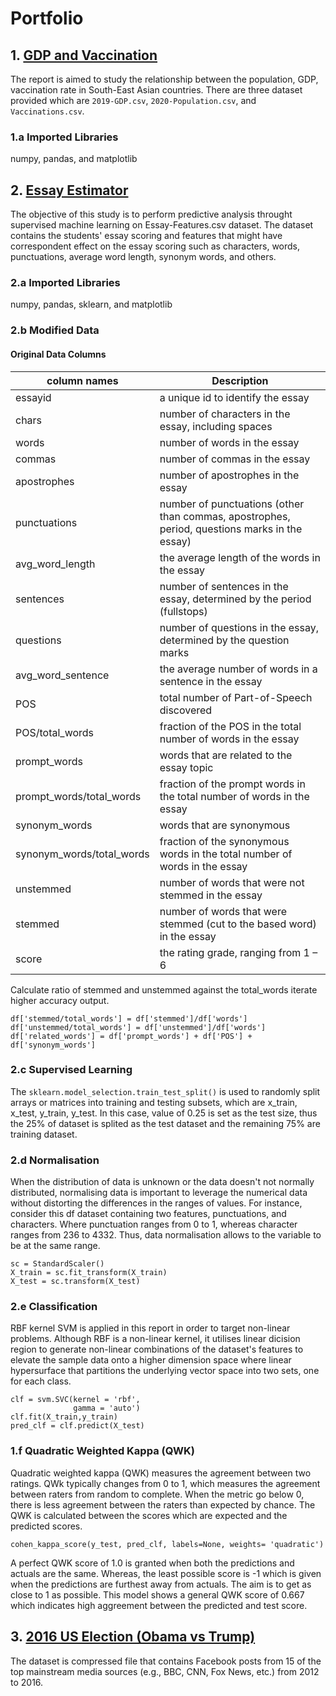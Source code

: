 # Portfolio

## 1. [GDP and Vaccination](https://github.com/Jean-HOW/Python_project/blob/main/gdp_vaccination/GDP_vaccination.ipynb)
The report is aimed to study the relationship between the population, GDP, vaccination rate in South-East Asian countries. There are three dataset provided which are `2019-GDP.csv`, `2020-Population.csv`, and `Vaccinations.csv`.

### 1.a Imported Libraries
numpy, pandas, and matplotlib



## 2. [Essay Estimator](https://github.com/Jean-HOW/Python_project/blob/main/essay_estimator/essay_estimator.ipynb)

The objective of this study is to perform predictive analysis throught supervised machine learning on Essay-Features.csv dataset. The dataset contains the students' essay scoring and features that might have correspondent effect on the essay scoring such as characters, words, punctuations, average word length, synonym words, and others.

### 2.a Imported Libraries
numpy, pandas, sklearn, and matplotlib

### 2.b Modified Data

#### Original Data Columns
| column names | Description |
| ------------- | ------------------------------------------------------ |
| essayid | a unique id to identify the essay |
| chars | number of characters in the essay, including spaces |
| words | number of words in the essay |
| commas | number of commas in the essay |
| apostrophes | number of apostrophes in the essay |
| punctuations | number of punctuations (other than commas, apostrophes, period, questions marks in the essay) |
| avg_word_length | the average length of the words in the essay |
| sentences | number of sentences in the essay, determined by the period (fullstops) |
| questions | number of questions in the essay, determined by the question marks |
| avg_word_sentence | the average number of words in a sentence in the essay |
| POS | total number of Part-of-Speech discovered |
| POS/total_words | fraction of the POS in the total number of words in the essay |
| prompt_words | words that are related to the essay topic |
| prompt_words/total_words | fraction of the prompt words in the total number of words in the essay |
| synonym_words | words that are synonymous |
| synonym_words/total_words | fraction of the synonymous words in the total number of words in the essay |
| unstemmed | number of words that were not stemmed in the essay |
| stemmed | number of words that were stemmed (cut to the based word) in the essay |
| score | the rating grade, ranging from 1 – 6 |

Calculate ratio of stemmed and unstemmed against the total_words iterate higher accuracy output.
```
df['stemmed/total_words'] = df['stemmed']/df['words']
df['unstemmed/total_words'] = df['unstemmed']/df['words']
df['related_words'] = df['prompt_words'] + df['POS'] + df['synonym_words']
```
### 2.c Supervised Learning
The `sklearn.model_selection.train_test_split()` is used to randomly split arrays or matrices into training and testing subsets, which are x_train, x_test, y_train, y_test. In this case, value of 0.25 is set as the test size, thus the 25% of dataset is splited as the test dataset and the remaining 75% are training dataset.

### 2.d Normalisation
When the distribution of data is unknown or the data doesn't not normally distributed, normalising data is important to leverage the numerical data without distorting the differences in the ranges of values. For instance, consider this df dataset containing two features, punctuations, and characters. Where punctuation ranges from 0 to 1, whereas character ranges from 236 to 4332. Thus, data normalisation allows to the variable to be at the same range.
```
sc = StandardScaler()
X_train = sc.fit_transform(X_train) 
X_test = sc.transform(X_test)
```
### 2.e Classification
RBF kernel SVM is applied in this report in order to target non-linear problems. Although RBF is a non-linear kernel, it utilises linear dicision region to generate non-linear combinations of the dataset's features to elevate the sample data onto a higher dimension space where linear hypersurface that partitions the underlying vector space into two sets, one for each class.
```
clf = svm.SVC(kernel = 'rbf',
              gamma = 'auto')
clf.fit(X_train,y_train)
pred_clf = clf.predict(X_test)
```
### 1.f Quadratic Weighted Kappa (QWK)
Quadratic weighted kappa (QWK) measures the agreement between two ratings. QWk typically changes from 0 to 1, which measures the agreement between raters from random to complete. When the metric go below 0, there is less agreement between the raters than expected by chance. The QWK is calculated between the scores which are expected and the predicted scores.
```
cohen_kappa_score(y_test, pred_clf, labels=None, weights= 'quadratic')
```
A perfect QWK score of 1.0 is granted when both the predictions and actuals are the same. Whereas, the least possible score is -1 which is given when the predictions are furthest away from actuals. The aim is to get as close to 1 as possible. This model shows a general QWK score of 0.667 which indicates high aggreement between the predicted and test score.

## 3. [2016 US Election (Obama vs Trump)](https://github.com/Jean-HOW/Python_project/tree/main/us_election)
The dataset is compressed file that contains Facebook posts from 15 of the top mainstream media sources (e.g., BBC, CNN, Fox News, etc.) from 2012 to 2016.


